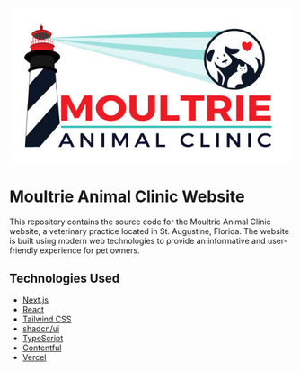 <div align="center">
  <img src="public/home/moultrie-logo-color.jpg" alt="Moultrie Animal Clinic Logo">
</div>

# Moultrie Animal Clinic Website

This repository contains the source code for the Moultrie Animal Clinic website, a veterinary practice located in St. Augustine, Florida. The website is built using modern web technologies to provide an informative and user-friendly experience for pet owners.

## Technologies Used

- [Next.js](https://nextjs.org/)
- [React](https://reactjs.org/)
- [Tailwind CSS](https://tailwindcss.com/)
- [shadcn/ui](https://ui.shadcn.com/)
- [TypeScript](https://www.typescriptlang.org/)
- [Contentful](https://www.contentful.com/)
- [Vercel](https://vercel.com/)
